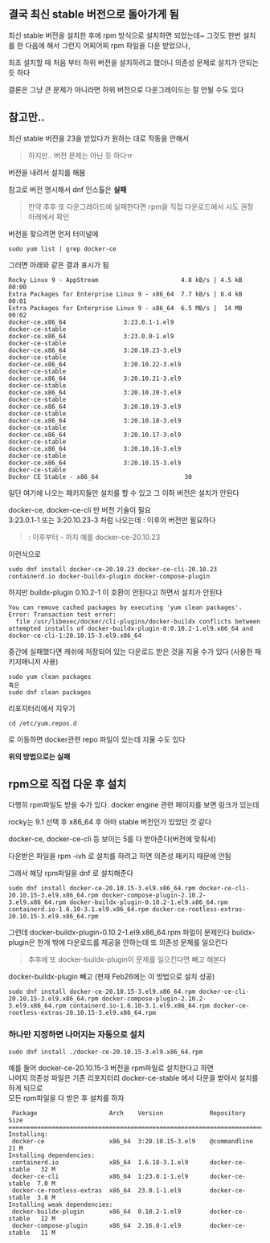 ## 결국 최신 stable 버전으로 돌아가게 됨
최신 stable 버전을 설치한 후에 rpm 방식으로 설치하면 되었는데~ 그것도 한번 설치를 한 다음에 해서 그런지 어찌어찌 rpm 파일을 다운 받았으나, 

최초 설치할 때 처음 부터 하위 버전을 설치하려고 했더니 의존성 문제로 설치가 안되는 듯 하다  

결론은 그냥 큰 문제가 아니라면 하위 버전으로 다운그레이드는 잘 안될 수도 있다

## 참고만..

최신 stable 버전을 23을 받았다가 원하는 대로 작동을 안해서   
> 하지만.. 버전 문제는 아닌 듯 하다ㅠ

버전을 내려서 설치를 해봄   

참고로 버전 명시해서 dnf 인스톨은 **실패**  

> 만약 추후 또 다운그레이드에 실패한다면 rpm을 직접 다운로드에서 시도 권장  아래에서 확인

버전을 찾으려면 먼저 터미널에   
```
sudo yum list | grep docker-ce
```
그러면 아래와 같은 결과 표시가 됨   

```
Rocky Linux 9 - AppStream                       4.8 kB/s | 4.5 kB     00:00    
Extra Packages for Enterprise Linux 9 - x86_64  7.7 kB/s | 8.4 kB     00:01    
Extra Packages for Enterprise Linux 9 - x86_64  6.5 MB/s |  14 MB     00:02    
docker-ce.x86_64                3:23.0.1-1.el9                  docker-ce-stable
docker-ce.x86_64                3:23.0.0-1.el9                  docker-ce-stable
docker-ce.x86_64                3:20.10.23-3.el9                docker-ce-stable
docker-ce.x86_64                3:20.10.22-3.el9                docker-ce-stable
docker-ce.x86_64                3:20.10.21-3.el9                docker-ce-stable
docker-ce.x86_64                3:20.10.20-3.el9                docker-ce-stable
docker-ce.x86_64                3:20.10.19-3.el9                docker-ce-stable
docker-ce.x86_64                3:20.10.18-3.el9                docker-ce-stable
docker-ce.x86_64                3:20.10.17-3.el9                docker-ce-stable
docker-ce.x86_64                3:20.10.16-3.el9                docker-ce-stable
docker-ce.x86_64                3:20.10.15-3.el9                docker-ce-stable
Docker CE Stable - x86_64                        30
```
일단 여기에 나오는 패키지들만 설치를 할 수 있고 그 이하 버전은 설치가 안된다 

docker-ce, docker-ce-cli 만 버전 기술이 필요  
3:23.0.1-1 또는 3:20.10.23-3 처럼 나오는데 : 이후의 버전만 필요하다  
> : 이후부터 - 까지  예를 docker-ce-20.10.23

이런식으로 
```
sudo dnf install docker-ce-20.10.23 docker-ce-cli-20.10.23 containerd.io docker-buildx-plugin docker-compose-plugin
```

하지만 buildx-plugin 0.10.2-1 이 호환이 안된다고 하면서 설치가 안된다  

```
You can remove cached packages by executing 'yum clean packages'.
Error: Transaction test error:
  file /usr/libexec/docker/cli-plugins/docker-buildx conflicts between attempted installs of docker-buildx-plugin-0:0.10.2-1.el9.x86_64 and docker-ce-cli-1:20.10.15-3.el9.x86_64
```

중간에 실패했다면 캐쉬에 저장되어 있는 다운로드 받은 것을 지울 수가 있다 (사용한 패키지매니저 사용)
```
sudo yum clean packages
혹은 
sudo dnf clean packages
```

리포지터리에서 지우기 
```
cd /etc/yum.repos.d 
```
로 이동하면 docker관련 repo 파일이 있는데 지울 수도 있다  


**위의 방법으로는 실패**




## rpm으로 직접 다운 후 설치
다행히 rpm파일도 받을 수가 있다. docker engine 관련 페이지를 보면 링크가 있는데   

rocky는 9.1 선택 후 x86_64 후 아마 stable 버전인가 있었던 것 같다   

docker-ce,  docker-ce-cli 등 보이는 5를 다 받아준다(버전에 맞춰서)

다운받은 파일을 rpm -ivh 로 설치를 하려고 하면 의존성 패키지 때문에 안됨  

그래서 해당 rpm파일을 dnf 로 설치해준다 

```
sudo dnf install docker-ce-20.10.15-3.el9.x86_64.rpm docker-ce-cli-20.10.15-3.el9.x86_64.rpm docker-compose-plugin-2.10.2-3.el9.x86_64.rpm docker-buildx-plugin-0.10.2-1.el9.x86_64.rpm containerd.io-1.6.10-3.1.el9.x86_64.rpm docker-ce-rootless-extras-20.10.15-3.el9.x86_64.rpm
```

그런데 docker-buildx-plugin-0.10.2-1.el9.x86_64.rpm 파일이 문제인다 buildx-plugin은 한개 밖에 다운로드를 제공을 안하는데 또 의존성 문제를 일으킨다  

> 추후에 또 docker-buildx-plugin이 문제를 일으킨다면 빼고 해본다 

docker-buildx-plugin 빼고 (현재 Feb26에는 이 방법으로 설치 성공)
```
sudo dnf install docker-ce-20.10.15-3.el9.x86_64.rpm docker-ce-cli-20.10.15-3.el9.x86_64.rpm docker-compose-plugin-2.10.2-3.el9.x86_64.rpm containerd.io-1.6.10-3.1.el9.x86_64.rpm docker-ce-rootless-extras-20.10.15-3.el9.x86_64.rpm
```


### 하나만 지정하면 나머지는 자동으로 설치
`sudo dnf install ./docker-ce-20.10.15-3.el9.x86_64.rpm` 

예를 들어 docker-ce-20.10.15-3 버전을 rpm파일로 설치한다고 하면  
나머지 의존성 파일은 기존 리포지터리 docker-ce-stable 에서 다운을 받아서 설치를 하게 되므로  
모든 rpm파일을 다 받은 후 설치를 하자

```
 Package                    Arch    Version             Repository         Size
================================================================================
Installing:
 docker-ce                  x86_64  3:20.10.15-3.el9    @commandline       21 M
Installing dependencies:
 containerd.io              x86_64  1.6.18-3.1.el9      docker-ce-stable   32 M
 docker-ce-cli              x86_64  1:23.0.1-1.el9      docker-ce-stable  7.0 M
 docker-ce-rootless-extras  x86_64  23.0.1-1.el9        docker-ce-stable  3.8 M
Installing weak dependencies:
 docker-buildx-plugin       x86_64  0.10.2-1.el9        docker-ce-stable   12 M
 docker-compose-plugin      x86_64  2.16.0-1.el9        docker-ce-stable   11 M
```




